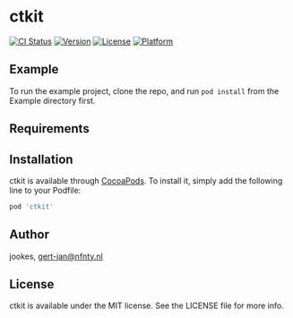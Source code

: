 # ctkit

[![CI Status](https://img.shields.io/travis/jookes/ctkit.svg?style=flat)](https://travis-ci.org/jookes/ctkit)
[![Version](https://img.shields.io/cocoapods/v/ctkit.svg?style=flat)](https://cocoapods.org/pods/ctkit)
[![License](https://img.shields.io/cocoapods/l/ctkit.svg?style=flat)](https://cocoapods.org/pods/ctkit)
[![Platform](https://img.shields.io/cocoapods/p/ctkit.svg?style=flat)](https://cocoapods.org/pods/ctkit)

## Example

To run the example project, clone the repo, and run `pod install` from the Example directory first.

## Requirements

## Installation

ctkit is available through [CocoaPods](https://cocoapods.org). To install
it, simply add the following line to your Podfile:

```ruby
pod 'ctkit'
```

## Author

jookes, gert-jan@nfnty.nl

## License

ctkit is available under the MIT license. See the LICENSE file for more info.
